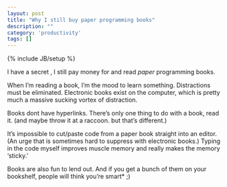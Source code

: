 ```yaml
---
layout: post
title: "Why I still buy paper programming books"
description: ""
category: 'productivity'
tags: []
---
```

{% include JB/setup %}

I have a secret , I still pay money for and read *paper* programming books.  

When I’m reading a book, I’m the mood to learn something. Distractions must be eliminated. Electronic books exist on the computer, which is pretty much a massive sucking vortex of distraction.

Books dont have hyperlinks. There’s only one thing to do with a book, read it. (and maybe throw it at a raccoon. but that’s different.)

It’s impossible to cut/paste code from a paper book straight into an editor. (An urge that is sometimes hard to suppress with electronic books.) Typing in the code myself improves muscle memory and really makes the memory ‘sticky.’

Books are also fun to lend out. And if you get a bunch of them on your bookshelf, people will think you’re smart* ;)  

